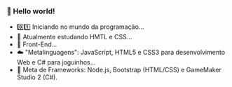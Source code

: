 ### 🖖 Hello world!

- 0️⃣1️⃣ Iniciando no mundo da programação...
- 🧠 Atualmente estudando HMTL e CSS...
- 🔋 Front-End...
- ☁️ "Metalinguagens": JavaScript, HTML5 e CSS3 para desenvolvimento Web e C# para joguinhos...
- 🔧 Meta de Frameworks: Node.js, Bootstrap (HTML/CSS) e GameMaker Studio 2 (C#).
